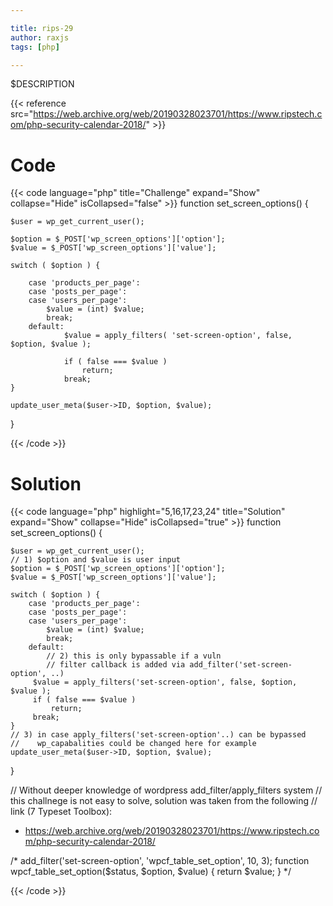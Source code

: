 ```yaml
---

title: rips-29
author: raxjs
tags: [php]

---
```


$DESCRIPTION

<!--more-->
{{< reference src="https://web.archive.org/web/20190328023701/https://www.ripstech.com/php-security-calendar-2018/" >}}

# Code
{{< code language="php"  title="Challenge" expand="Show" collapse="Hide" isCollapsed="false" >}}
function set_screen_options() {

    $user = wp_get_current_user();

    $option = $_POST['wp_screen_options']['option'];
    $value = $_POST['wp_screen_options']['value'];

    switch ( $option ) {

        case 'products_per_page':
        case 'posts_per_page':
        case 'users_per_page':
            $value = (int) $value;
            break;
        default:
                $value = apply_filters( 'set-screen-option', false, $option, $value );

                if ( false === $value )
                    return;
                break;
    }

    update_user_meta($user->ID, $option, $value);

}

{{< /code >}}

# Solution
{{< code language="php" highlight="5,16,17,23,24" title="Solution" expand="Show" collapse="Hide" isCollapsed="true" >}}
function set_screen_options() {

    $user = wp_get_current_user();
    // 1) $option and $value is user input
    $option = $_POST['wp_screen_options']['option'];
    $value = $_POST['wp_screen_options']['value'];

    switch ( $option ) {
        case 'products_per_page':
        case 'posts_per_page':
        case 'users_per_page':
            $value = (int) $value;
            break;
        default:
            // 2) this is only bypassable if a vuln
            // filter callback is added via add_filter('set-screen-option', ..)
         $value = apply_filters('set-screen-option', false, $option, $value );
         if ( false === $value )
             return;
         break;
    }
    // 3) in case apply_filters('set-screen-option'..) can be bypassed
    //    wp_capabalities could be changed here for example
    update_user_meta($user->ID, $option, $value);
}


// Without deeper knowledge of wordpress add_filter/apply_filters system
// this challnege is not easy to solve, solution was taken from the following
// link (7 Typeset Toolbox):
- https://web.archive.org/web/20190328023701/https://www.ripstech.com/php-security-calendar-2018/

/*
add_filter('set-screen-option', 'wpcf_table_set_option', 10, 3);
function wpcf_table_set_option($status, $option, $value)
{
    return $value;
}
*/

{{< /code >}}
